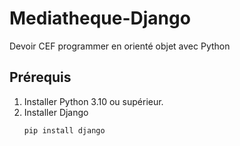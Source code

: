 # Mediatheque-Django

Devoir CEF programmer en orienté objet avec Python


## Prérequis

1. Installer Python 3.10 ou supérieur.
2. Installer Django
     ```bash
     pip install django
     ```
